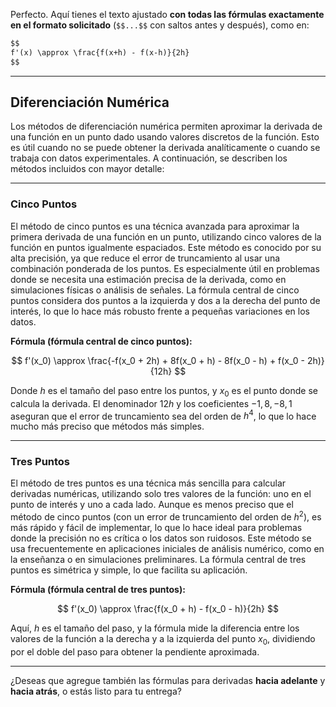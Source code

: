 Perfecto. Aquí tienes el texto ajustado **con todas las fórmulas exactamente en el formato solicitado** (`$$...$$` con saltos antes y después), como en:

```markdown
$$
f'(x) \approx \frac{f(x+h) - f(x-h)}{2h}
$$
```

---

## Diferenciación Numérica

Los métodos de diferenciación numérica permiten aproximar la derivada de una función en un punto dado usando valores discretos de la función. Esto es útil cuando no se puede obtener la derivada analíticamente o cuando se trabaja con datos experimentales. A continuación, se describen los métodos incluidos con mayor detalle:

---

### **Cinco Puntos**

El método de cinco puntos es una técnica avanzada para aproximar la primera derivada de una función en un punto, utilizando cinco valores de la función en puntos igualmente espaciados. Este método es conocido por su alta precisión, ya que reduce el error de truncamiento al usar una combinación ponderada de los puntos. Es especialmente útil en problemas donde se necesita una estimación precisa de la derivada, como en simulaciones físicas o análisis de señales. La fórmula central de cinco puntos considera dos puntos a la izquierda y dos a la derecha del punto de interés, lo que lo hace más robusto frente a pequeñas variaciones en los datos.

**Fórmula (fórmula central de cinco puntos):**

$$
f'(x_0) \approx \frac{-f(x_0 + 2h) + 8f(x_0 + h) - 8f(x_0 - h) + f(x_0 - 2h)}{12h}
$$

Donde $h$ es el tamaño del paso entre los puntos, y $x_0$ es el punto donde se calcula la derivada. El denominador $12h$ y los coeficientes $-1, 8, -8, 1$ aseguran que el error de truncamiento sea del orden de $h^4$, lo que lo hace mucho más preciso que métodos más simples.

---

### **Tres Puntos**

El método de tres puntos es una técnica más sencilla para calcular derivadas numéricas, utilizando solo tres valores de la función: uno en el punto de interés y uno a cada lado. Aunque es menos preciso que el método de cinco puntos (con un error de truncamiento del orden de $h^2$), es más rápido y fácil de implementar, lo que lo hace ideal para problemas donde la precisión no es crítica o los datos son ruidosos. Este método se usa frecuentemente en aplicaciones iniciales de análisis numérico, como en la enseñanza o en simulaciones preliminares. La fórmula central de tres puntos es simétrica y simple, lo que facilita su aplicación.

**Fórmula (fórmula central de tres puntos):**

$$
f'(x_0) \approx \frac{f(x_0 + h) - f(x_0 - h)}{2h}
$$

Aquí, $h$ es el tamaño del paso, y la fórmula mide la diferencia entre los valores de la función a la derecha y a la izquierda del punto $x_0$, dividiendo por el doble del paso para obtener la pendiente aproximada.

---

¿Deseas que agregue también las fórmulas para derivadas **hacia adelante** y **hacia atrás**, o estás listo para tu entrega?
